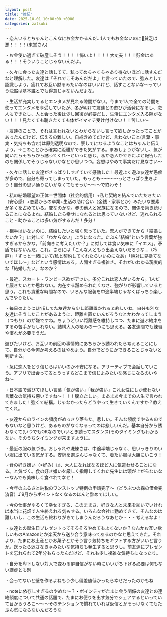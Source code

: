 ```yaml
---
layout: post
title: "雑記"
date: 2025-10-01 10:00:00 +0900
categories: zatsuki
---
```

・恋人いるとちゃんとこんなにお金かかるんだ…1人でもお金ないのに🫠貧乏は悪！！！！(東堂さん)

・お金使い過ぎて破産しそう！！！！怖いよ！！！！大丈夫！！！貯金はある！！！そういうことじゃないんだよ。

・久々に会った友達と話してて、私ってめちゃくちゃあり得ないほどに話すんだなと理解した。友達は「それでこそあんだだよ」と言っていたので、強みとして認識しよう。疲れてお互い黙るみたいなのはいいけど、話すことないな〜っていう沈黙は基本誰とでも得意じゃないんだよな。

・生活が充実してるとエンタメが見れる隙間がない。今まで1人で全ての時間を使ってエンタメを享受していたが、冬が明けて友達との遊びが活発になるし、恋人もできたし、人と会った後は少し回復が必要だし、生活にエンタメ入る隙がない！！！見たくても聴きたくても体がイマイチ受け付けない！！苦しい〜

・友達のことで、それは言われないとわからないし言って欲しかったってことがあったんだけど、伝えるの難しい。自戒含めてだけど、言わないこと(言葉・事実・気持ちも含む)は原則透明なので、察してになるようなことはちゃんと伝えよう。→このことから確実に距離ができた気がする。まあしょうがないし、気が向いたらそちらから誘ってくれ〜といった感じ。私が恋人ができたよと報告したのも関係してそうじゃないかなとか思いつつ。妄想はやめて事実だけ見なさい〜

・久々に話した友達がさっぱりしすぎていて感動した！最近よく遊ぶ友達が愚痴が多めで、自分も寄ってしまっていた。もっとも～～～～っとさっぱり生きよう！自分の思い通りにいかなくてもそっか～～～で終わそ！

・私の結婚願望の正体＝世間体（社会的信用）+私と契約を結んでいただきたい（安心感）+恋愛からの卒業+生活の助け合い（金銭・家事とか）みたいな要素が多くを占めている。変なのかな。赤の他人と家族になるので、関係を築き続けることになるよね。結婚したら幸せになれるとは思っていないけど、逃れられること・助かることは多い気がするんだ！多分！

・相手はいないのに、結婚したいと強く思っていた。恋人ができてから「結婚したいか？」に対して「わからない」ようになった。たぶん”結婚”という言葉が強すぎるからかな。「前向きに考えたいか？」に対しては食い気味に「イエス」。矛盾ではないんだ。これ。さらには「こんな人ともう出会えないだろうな…（冷静）」「ずっと一緒にいて/私と契約してくれたらいいのになあ」「絶対に見捨てないでほし～」などという感情はある。人間すぎる複雑さ。それがいわゆる現実的な「結婚したい」なのか？

・最近、スカート・ワンピース欲がアツい。多分これは恋人がいるから。1人だと履きたいとか思わない。内在する舐められたくなさ、強がりが影響していると思う。これも貴重な時間なので、いろんな服装を中途半端じゃなくばっちり楽しんでやりたい。

・毎日のようにLINEしてた友達から少し距離置かれると悲しいね。自分も別な友達にそうしたことがあるように、距離を置たいんだろうなとかわかってしまう（つもり）のが嫌ですね。ちょうどいい距離感を維持しつつ、たまに遊ぶ約束をするの苦手かもしれない。結構大人の嗜みの一つにも思える。各友達間でも練習や慣れが必要そうだ。

遊びたいけど、お互いの前回の事情的にあちらから誘われたら考えることにして、自分から今何か考えるのはやめよう。自分でどうにかできることじゃないと判断する。

・急に恋人をどう信じらばいいのか不安になる。アサーティブで会話していこう。アプリで出会ってるとうっすらどこまで信じよみたいな感じになるのいやね〜

・日本語で滅びてほしい言葉「気が強い」「我が強い」これ女性にしか使わない言葉なの気持ち悪いですね〜！！！腹立たしい。まあまあ今までの人生で言われてきました！強くて結構。じゃなかったらどうやって生きていくんですか？教えてくれ。

・友達からのラインの頻度がめっきり落ちた。悲しい。そんな頻度でやるものでもないなと思うけど、あるものがなくなるってのは悲しいんだ。基本自分から誘わなくて(いつでもOKなのでいいとき誘ってスタンス)そのタイミングもわからない。そのうちタイミングが来ますように。

・最近の服の気づき。おしゃれや洗練さは、中途半端じゃなく、思いっきりのいい服に出ている気がする。安牌を選ぶんじゃなくて、着たい服は大胆にいこう！

・食の好き嫌い（≠好み）は、大人になればなるほど人に気遣わせることになる。と気づく。食の好き嫌いを厳しく指導してくれた先生には頭が上がらないな～なんでも美味しく食べれて幸せ！

・今年のふるさと納税のワンストップ特例の申請完了～（どうぶつの森の借金完済音）♪9月からポイントなくなるのほんと辞めてほしい。

・今の仕事がゆるくて幸せすぎる、このままさ、好きな人と未来を紡いでいければ本当に花畑で人生終えれる気もする。いろんな会社に勤めてきて、そんなのは難しいし、この生活も終わりがきてしまうんだろうなあとか・・・考えるなよ！

・友達との誕生日プレゼントってそろそろやめてもよくないか？なんかお互い欲しいものAmazonとか楽天から送り合う意味ってあるのかなと思えてきた。それより、たまにお土産とかお菓子とかそう言う気持ちをギフトする方がいいと言うか。送ったら返さなきゃみたいな気持ちも発生すると思うし。前友達にプレゼントを忘れられて2年分もらったんだけど、それも少し複雑な気持ちになったり。

・自分を卑下しない対人で変わる癖自信がない時にいいがち下げる必要は何もない謙虚とも別

・会ってないと壁を作るよねもう少し偏差値低かったら幸せだったのかもね

・noteに依存しすぎるのやめな～？・ポインティがたまに会う関係の友達との連絡頻度について共通の話題で、たまにお便りを出す気分でシェアするといっていて目からうろこ～～～そのテンションで慣れていれば返信とかそっけなくてもたぶん気にならないんだろうな
